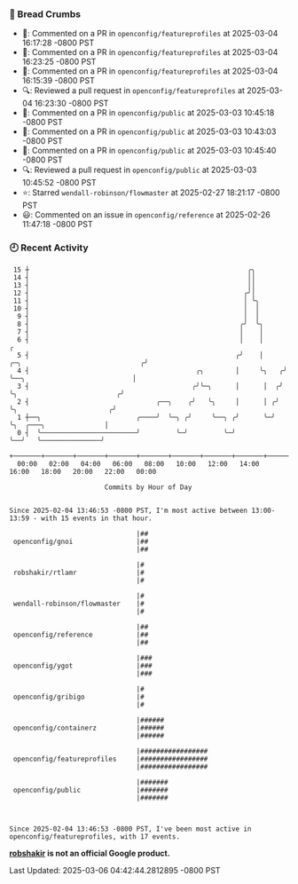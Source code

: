 ### 🍞 Bread Crumbs

 * 💬: Commented on a PR in  `openconfig/featureprofiles` at 2025-03-04 16:17:28 -0800 PST
 * 💬: Commented on a PR in  `openconfig/featureprofiles` at 2025-03-04 16:23:25 -0800 PST
 * 💬: Commented on a PR in  `openconfig/featureprofiles` at 2025-03-04 16:15:39 -0800 PST
 * 🔍: Reviewed a pull request in  `openconfig/featureprofiles` at 2025-03-04 16:23:30 -0800 PST
 * 💬: Commented on a PR in  `openconfig/public` at 2025-03-03 10:45:18 -0800 PST
 * 💬: Commented on a PR in  `openconfig/public` at 2025-03-03 10:43:03 -0800 PST
 * 💬: Commented on a PR in  `openconfig/public` at 2025-03-03 10:45:40 -0800 PST
 * 🔍: Reviewed a pull request in  `openconfig/public` at 2025-03-03 10:45:52 -0800 PST
 * ⭐️: Starred `wendall-robinson/flowmaster` at 2025-02-27 18:21:17 -0800 PST
 * 😃: Commented on an issue in `openconfig/reference` at 2025-02-26 11:47:18 -0800 PST

### 🕘 Recent Activity
```
 15 ┼                                                       ╭╮
 14 ┤                                                       ││
 13 ┤                                                       ││
 12 ┤                                                      ╭╯│
 11 ┤                                                      │ ╰╮
 10 ┤                                                      │  │
  9 ┤                                                      │  │
  8 ┤                                                     ╭╯  ╰╮
  7 ┤                                                     │    │
  6 ┤                                                     │    │                                       ╭
  5 ┤                                                    ╭╯    │     ╭─╮                              ╭╯
  4 ┤                                          ╭╮        │     ╰╮   ╭╯ ╰──╮                           │
  3 ┤                                         ╭╯╰─╮      │      │  ╭╯     ╰╮                         ╭╯
  2 ┤                                ╭──╮    ╭╯   ╰╮     │      │ ╭╯       ╰╮                       ╭╯
  1 ┼──╮                        ╭────╯  ╰─╮ ╭╯     ╰──╮ ╭╯      ╰─╯         ╰╮  ╭───╮               │
  0 ┤  ╰────────────────────────╯         ╰─╯         ╰─╯                    ╰──╯   ╰───────────────╯
    +───────+───────+───────+───────+───────+───────+───────+───────+───────+───────+───────+───────+────
  00:00   02:00   04:00   06:00   08:00   10:00   12:00   14:00   16:00   18:00   20:00   22:00   00:00   

						Commits by Hour of Day


Since 2025-02-04 13:46:53 -0800 PST, I'm most active between 13:00-13:59 - with 15 events in that hour.

```



```
                                |##
 openconfig/gnoi                |##
                                |##

                                |#
 robshakir/rtlamr               |#
                                |#

                                |#
 wendall-robinson/flowmaster    |#
                                |#

                                |##
 openconfig/reference           |##
                                |##

                                |###
 openconfig/ygot                |###
                                |###

                                |#
 openconfig/gribigo             |#
                                |#

                                |######
 openconfig/containerz          |######
                                |######

                                |#################
 openconfig/featureprofiles     |#################
                                |#################

                                |#######
 openconfig/public              |#######
                                |#######



Since 2025-02-04 13:46:53 -0800 PST, I've been most active in openconfig/featureprofiles, with 17 events.

```
**[robshakir](mailto:robjs@google.com) is not an official Google product.**  


Last Updated: 2025-03-06 04:42:44.2812895 -0800 PST
